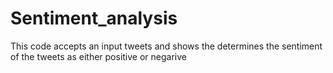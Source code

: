 # Sentiment_analysis

This code accepts an input tweets and shows the determines the sentiment of the tweets as either positive or negarive
